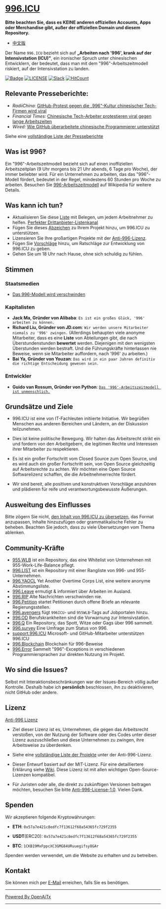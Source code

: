 [996.ICU](https://996.icu/#/en_US)
=======
**Bitte beachten Sie, dass es KEINE anderen offiziellen Accounts, Apps oder Merchandise gibt, außer der offiziellen Domain und diesem Repository.**

* [中文版](./README_CN.md)

Der Name `996.ICU` bezieht sich auf **„Arbeiten nach '996', krank auf der Intensivstation (ICU)"**, ein ironischer Spruch unter chinesischen Entwicklern, der bedeutet, dass man mit dem "996"-Arbeitszeitmodell riskiert, auf der Intensivstation zu landen.

[![Badge](https://img.shields.io/badge/link-996.icu-%23FF4D5B.svg?style=flat-square)](https://996.icu/#/en_US)
[![LICENSE](https://img.shields.io/badge/license-Anti%20996-blue.svg?style=flat-square)](https://github.com/996icu/996.ICU/blob/master/LICENSE)
[![Slack](https://img.shields.io/badge/slack-996icu-green.svg?style=flat-square)](https://join.slack.com/t/996icu/shared_invite/enQtNjI0MjEzMTUxNDI0LTkyMGViNmJiZjYwOWVlNzQ3NmQ4NTQyMDRiZTNmOWFkMzYxZWNmZGI0NDA4MWIwOGVhOThhMzc3NGQyMDBhZDc)
[![HitCount](http://hits.dwyl.com/996icu/996ICU.svg)](http://hits.dwyl.com/996icu/996ICU)


Relevante Presseberichte:
---
* *RadiiChina:* [GitHub-Protest gegen die „996“-Kultur chinesischer Tech-Firmen wird viral](https://radiichina.com/github-protest-chinese-tech-996/)
* *Financial Times:*  [Chinesische Tech-Arbeiter protestieren viral gegen lange Arbeitszeiten](https://www.ft.com/content/72754638-55d1-11e9-91f9-b6515a54c5b1)
* *Wired:* [Wie GitHub überarbeitete chinesische Programmierer unterstützt](https://www.wired.com/story/how-github-helping-overworked-chinese-programmers/)

Siehe eine [vollständige Liste der Presseberichte](externals/news_EN.md)



Was ist 996?
---

Ein "996"-Arbeitszeitmodell bezieht sich auf einen inoffiziellen Arbeitszeitplan (9 Uhr morgens bis 21 Uhr abends, 6 Tage pro Woche), der immer beliebter wird. Für ein Unternehmen zu arbeiten, das das "996"-Modell fördert, bedeutet in der Regel, mindestens 60 Stunden pro Woche zu arbeiten.
Besuchen Sie [996-Arbeitszeitmodell](https://de.wikipedia.org/wiki/996_Arbeitszeitmodell) auf Wikipedia für weitere Details.


Was kann ich tun?
---

- Aktualisieren Sie diese [Liste](blacklist/README.md) mit Belegen, um jedem Arbeitnehmer zu helfen.  [Perfekter Drittanbieter-Listenkanal](https://www.996action.com/index.php/889799)
- Fügen Sie dieses [Abzeichen](externals/instruction.md) zu Ihrem Projekt hinzu, um 996.ICU zu unterstützen.
- Lizensieren Sie Ihre großartigen Projekte mit der [Anti-996-Lizenz](LICENSE).
- Fügen Sie [Vorschläge](proposal/README.md) hinzu, um Ratschläge zur Entwicklung von 996.ICU zu geben.
- Gehen Sie um 18 Uhr nach Hause, ohne sich schuldig zu fühlen.


Stimmen
---

### Staatsmedien
- [Das 996-Modell wird verschwinden](http://www.xinhuanet.com/politics/2019-04/15/c_1124370790.htm)


### Kapitalisten
- **Jack Ma, Gründer von Alibaba**: `Es ist ein großes Glück, '996' arbeiten zu können.`
- **Richard Liu, Gründer von JD.com**: `Wir werden unsere Mitarbeiter niemals zu '996' zwingen.`
(Allerdings behaupten viele anonyme Mitarbeiter, dass es eine **Liste** von Abteilungen gibt, die nach Überstundenstunden **bewertet** werden. Diejenigen mit den wenigsten Überstunden werden bestraft. Und die Führungskräfte hinterlassen nie Beweise, wenn sie Mitarbeiter auffordern, nach '996' zu arbeiten.)
- **Bai Ya, Gründer von Youzan**: `Das wird in ein paar Jahren definitiv die richtige Entscheidung gewesen sein.`

### Entwickler
- **Guido van Rossum, Gründer von Python**: [`Das '996'-Arbeitszeitmodell ist unmenschlich.`](https://twitter.com/gvanrossum/status/1111628076801236993)


Grundsätze und Ziele
---

* 996.ICU ist eine von IT-Fachleuten initiierte Initiative. Wir begrüßen Menschen aus anderen Bereichen und Ländern, an der Diskussion teilzunehmen.

* Dies ist keine politische Bewegung. Wir halten das Arbeitsrecht strikt ein und fordern von den Arbeitgebern, die legitimen Rechte und Interessen ihrer Mitarbeiter zu respektieren.

* Es ist ein großer Fortschritt vom Closed Source zum Open Source, und es wird auch ein großer Fortschritt sein, von Open Source gleichzeitig auf Arbeitsrechte zu achten. Wir möchten eine Open Source Softwarelizenz schaffen, die die Arbeitnehmerrechte fördert.

* Wir sind bereit, alle positiven und konstruktiven Vorschläge anzuhören und plädieren für reife und verantwortungsbewusste Äußerungen.


Ausweitung des Einflusses
---

Bitte zögern Sie nicht, [den Inhalt von 996.ICU zu übersetzen](i18n/README.md), das Format anzupassen, Inhalte hinzuzufügen oder grammatikalische Fehler zu beheben. Beachten Sie jedoch, dass zu viele Übersetzungen vom Thema ablenken.

Community-Kräfte
---

 - [955.WLB](https://github.com/formulahendry/955.WLB) ist ein Repository, das eine Whitelist von Unternehmen mit 955-Work-Life-Balance pflegt.
 - [996.LIST](https://github.com/fengT-T/996_list) ist ein Repository mit einer Rangliste von 996- und 955-Unternehmen.
 - [996.YAOCL](https://github.com/boycott996/yaocl) Yet Another Overtime Corps List, eine weitere anonyme Abstimmungsliste.
 - [996.Leave](https://github.com/623637646/996.Leave) ermutigt & informiert über Arbeiten im Ausland.
 - [996.RIP](https://web.archive.org/web/20190422174052/https://996.rip/) Alte Nachrichten verschwinden nie.
 - [996.Petition](https://github.com/xokctah/996.petition) startet Petitionen durch offene Briefe an relevante Regierungsstellen.
 - [996.avengers](https://github.com/996-icu-avengers/Natasha) fügt `996ICU`- und `955WLB`-Tags auf Jobportalen hinzu.
 - [996.OD](https://github.com/zheolong/996.OD.git) Berufskrankheiten sind die Vorwarnung zur Intensivstation.
 - [996.Q](https://github.com/alexddhuang/996.Q) Ein Repository, das Spott, Witze oder Gags über 996 sammelt.
 - [996.survey](https://github.com/0594mazhiyuan/996.survey) Eine Umfrage zum Status von 996.
 - [support.996.ICU](https://github.com/msworkers/support.996.ICU) Microsoft- und GitHub-Mitarbeiter unterstützen 996.ICU
 - [996.Blockchain](https://github.com/996BC/996.Blockchain) Blockchain für 996-Beweise
 - [996.Error](https://github.com/MagicLu550/996Error) Sammelt "996"-Exceptions in verschiedenen Programmiersprachen zur direkten Nutzung im Projekt.

Wo sind die Issues?
---

Selbst mit Interaktionsbeschränkungen war der Issues-Bereich völlig außer Kontrolle.
Deshalb habe ich **persönlich** beschlossen, ihn zu deaktivieren, nicht GitHub oder andere.


Lizenz
---

[Anti-996 Lizenz](LICENSE)

 - Ziel dieser Lizenz ist es, Unternehmen, die gegen das Arbeitsrecht verstoßen, von der Nutzung der Software oder des Codes unter dieser Lizenz auszuschließen und diese Unternehmen zu zwingen, ihre Arbeitsweise zu überdenken.
 - Siehe eine [vollständige Liste der Projekte](awesomelist/README.md) unter der Anti-996-Lizenz.

 - Dieser Entwurf basiert auf der MIT-Lizenz. Für eine detailliertere Erklärung siehe [Wiki](https://github.com/kattgu7/996-License-Draft/wiki). Diese Lizenz ist mit allen wichtigen Open-Source-Lizenzen kompatibel.
 - Für Juristen oder alle, die direkt zu zukünftigen Versionen beitragen möchten, besuchen Sie bitte [Anti-996-License-1.0](https://github.com/kattgu7/996-License-Draft). Vielen Dank.

Spenden
---
Wir akzeptieren folgende Kryptowährungen:

- **ETH**: `0x57a7e421c8edfc7f13612f68a54365fc729f2355`

- **USDT**(ERC20): `0x57a7e421c8edfc7f13612f68a54365fc729f2355`

- **BTC**: `1CKB19MxFppcXC3GMG84URuuegifsy8GAr`

Spenden werden verwendet, um die Website zu erhalten und zu betreiben.

Kontakt
---

Sie können mich per [E-Mail](mailto:996icu.repo@gmail.com) erreichen, falls Sie es benötigen.

---

[Powered By OpenAiTx](https://github.com/OpenAiTx/OpenAiTx)

---